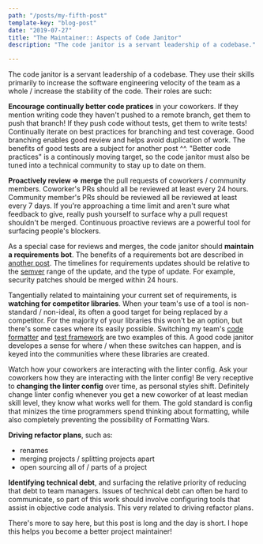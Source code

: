 ```yaml
---
path: "/posts/my-fifth-post"
template-key: "blog-post"
date: "2019-07-27"
title: "The Maintainer:: Aspects of Code Janitor"
description: "The code janitor is a servant leadership of a codebase."

---
```


The code janitor is a servant leadership of a codebase. They use their skills primarily to increase the software engineering velocity of the team as a whole / increase the stability of the code. Their roles are such:

**Encourage continually better code pratices** in your coworkers. If they mention writing code they haven't pushed to a remote branch, get them to push that branch! If they push code without tests, get them to write tests! Continually iterate on best practices for branching and test coverage. Good branching enables good review and helps avoid duplication of work. The benefits of good tests are a subject for another post ^^. "Better code practices" is a continously moving target, so the code janitor must also be tuned into a technical community to stay up to date on them.

**Proactively review => merge** the pull requests of coworkers / community members. Coworker's PRs should all be reviewed at least every 24 hours. Community member's PRs should be reviewed all be reviewed at least every 7 days. If you're approaching a time limit and aren't sure what feedback to give, really push yourself to surface why a pull request shouldn't be merged.  Continuous proactive reviews are a powerful tool for surfacing people's blockers.

As a special case for reviews and merges, the code janitor should **maintain a requirements bot**. The benefits of a requirements bot are described in [another post](https://lynncyrin.me/post/requirements-maint). The timelines for requirements updates should be relative to the [semver](https://semver.org/) range of the update, and the type of update. For example, security patches should be merged within 24 hours.

Tangentially related to maintaining your current set of requirements, is **watching for competitor libraries**. When your team's use of a tool is non-standard / non-ideal, its often a good target for being replaced by a competitor. For the majority of your libraries this won't be an option, but there's some cases where its easily possible. Switching my team's [code formatter](https://github.com/ambv/black) and [test framework](https://github.com/mochajs/mocha) are two examples of this. A good code janitor developes a sense for where / when these switches can happen, and is keyed into the communities where these libraries are created.

Watch how your coworkers are interacting with the linter config. Ask your coworkers how they are interacting with the linter config! Be very receptive to **changing the linter config** over time, as personal styles shift. Definitely change linter config whenever you get a new coworker of at least median skill level, they know what works well for them. The gold standard is config that minizes the time programmers spend thinking about formatting, while also completely preventing the possibility of Formatting Wars.

**Driving refactor plans**, such as:

- renames
- merging projects / splitting projects apart
- open sourcing all of / parts of a project

**Identifying technical debt**, and surfacing the relative priority of reducing that debt to team managers. Issues of technical debt can often be hard to communicate, so part of this work should involve configuring tools that assist in objective code analysis. This very related to driving refactor plans.

There's more to say here, but this post is long and the day is short. I hope this helps you become a better project maintainer!
